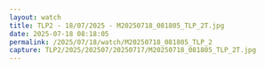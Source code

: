 ```yaml
---
layout: watch
title: TLP2 - 18/07/2025 - M20250718_081805_TLP_2T.jpg
date: 2025-07-18 08:18:05
permalink: /2025/07/18/watch/M20250718_081805_TLP_2
capture: TLP2/2025/202507/20250717/M20250718_081805_TLP_2T.jpg
---
```

